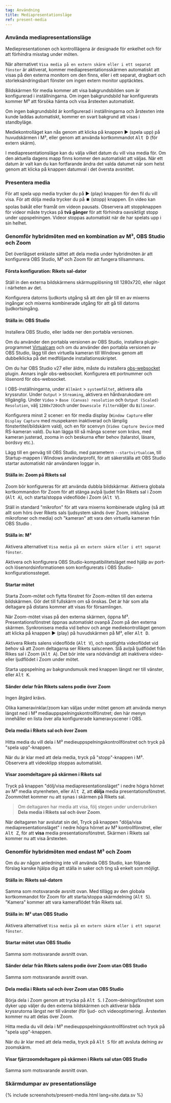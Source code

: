```yaml
---
tag: Användning
title: Mediapresentationsläge
ref: present-media
---
```


### Använda mediapresentationsläge

Mediepresentationen och kontrolllägena är designade för enkelhet och för att förhindra misstag under möten.

När alternativet `Visa media på en extern skärm eller i ett separat fönster` är aktiverat, kommer mediapresentationsskärmen automatiskt att visas på den externa monitorn om den finns, eller i ett separat, dragbart och storleksändringsbart fönster om ingen extern monitor upptäcktes.

Bildskärmen för media kommer att visa bakgrundsbilden som är konfigurerad i inställningarna. Om ingen bakgrundsbild har konfigurerats kommer M³ att försöka hämta och visa årstexten automatiskt.

Om ingen bakgrundsbild är konfigurerad i inställningarna och årstexten inte kunde laddas automatiskt, kommer en svart bakgrund att visas i standbyläge.

Mediekontrolläget kan nås genom att klicka på knappen ▶️ (spela upp) på huvudskärmen i M³, eller genom att använda kortkommandot <kbd>Alt D</kbd> (för extern skärm).

I mediapresentationsläge kan du välja vilket datum du vill visa media för. Om den aktuella dagens mapp finns kommer den automatiskt att väljas. När ett datum är valt kan du kan fortfarande ändra det valda datumet när som helst genom att klicka på knappen datumval i det översta avsnittet.

### Presentera media

För att spela upp media trycker du på ▶️ (play) knappen för den fil du vill visa. För att dölja media trycker du på ⏹️ (stopp) knappen. En video kan spolas bakåt eller framåt om videon pausats. Observera att stoppknappen för videor måste tryckas på **två gånger** för att förhindra oavsiktligt stopp under uppspelningen. Videor stoppas automatiskt när de har spelats upp i sin helhet.

### Genomför hybridmöten med en kombination av M³, OBS Studio och Zoom

Det överlägset enklaste sättet att dela media under hybridmöten är att konfigurera OBS Studio, M³ och Zoom för att fungera tillsammans.

#### Första konfiguration: Rikets sal-dator

Ställ in den externa bildskärmens skärmupplösning till 1280x720, eller något i närheten av det.

Konfigurera datorns ljudkorts utgång så att den går till en av mixerns ingångar och mixerns kombinerade utgång för att gå till datorns ljudkortsingång.

#### Ställa in: OBS Studio

Installera OBS Studio, eller ladda ner den portabla versionen.

Om du använder den portabla versionen av OBS Studio, installera plugin-programmet [Virtualcam](https://obsproject.com/forum/resources/obs-virtualcam.949/) och om du använder den portabla versionen av OBS Studio, lägg till den virtuella kameran till Windows genom att dubbelklicka på det medföljande installationsskriptet.

Om du har OBS Studio v27 eller äldre, måste du installera [obs-websocket](https://github.com/obsproject/obs-websocket) plugin. Annars ingår obs-websocket. Konfigurera ett portnummer och lösenord för obs-websocket.

I OBS-inställningarna, under `Allmänt` > `systemfältet`, aktivera alla kryssrutor. Under `Output` > `Streaming`, aktivera en hårdvarukodare om tillgänglig. Under `Video` > `Base (Canvas) resolution` och `Output (Scaled) Resolution`, välj `1280x720`och under `Downscale Filter`väljer du `Bilinear`.

Konfigurera minst 2 scener: en för media display (`Window Capture` eller `Display Capture` med muspekaren inaktiverad och lämplig fönstertitel/bildskärm vald), och en för scenvyn (`Video Capture Device` med RS-kameran vald). Du kan lägga till så många scener som krävs, med kameran justerad, zooma in och beskurna efter behov (talarstol, läsare, bordsvy etc.).

Lägg till en genväg till OBS Studio, med parametern `--startvirtualcam`, till Startup-mappen i Windows användarprofil, för att säkerställa att OBS Studio startar automatiskt när användaren loggar in.

#### Ställa in: Zoom på Rikets sal

Zoom bör konfigureras för att använda dubbla bildskärmar. Aktivera globala kortkommandon för Zoom för att stänga av/på ljudet från Rikets sal i Zoom (<kbd>Alt A</kbd>), och starta/stoppa videoflöde i Zoom (<kbd>Alt V</kbd>).

Ställ in standard "mikrofon" för att vara mixerns kombinerade utgång (så att allt som hörs över Rikets sals ljudsystem sänds över Zoom, inklusive mikrofoner och media) och "kameran" att vara den virtuella kameran från OBS Studio .

#### Ställa in: M³

Aktivera alternativet `Visa media på en extern skärm eller i ett separat fönster`.

Aktivera och konfigurera OBS Studio-kompatibilitetsläget med hjälp av port- och lösenordsinformationen som konfigurerats i OBS Studio-konfigurationssteget.

#### Startar mötet

Starta Zoom-mötet och flytta fönstret för Zoom-möten till den externa bildskärmen. Gör det till fullskärm om så önskas. Det är här som alla deltagare på distans kommer att visas för församlingen.

När Zoom-mötet visas på den externa skärmen, öppna M³. Presentationsfönstret öppnas automatiskt ovanpå Zoom på den externa skärmen. Synkronisera media vid behov och ange mediekontrolläget genom att klicka på knappen ▶️ (play) på huvudskärmen på M³, eller <kbd>Alt D</kbd>.

Aktivera Rikets salens videoflöde (<kbd>Alt V</kbd>), och spotlighta videoflödet vid behov så att Zoom deltagarna ser Rikets salscenen. Slå av/på ljudflödet från Rikes sal i Zoom (<kbd>Alt A</kbd>). Det bör inte vara nödvändigt att inaktivera video-eller ljudflödet i Zoom under mötet.

Starta uppspelning av bakgrundsmusik med knappen längst ner till vänster, eller <kbd>Alt K</kbd>.

#### Sänder delar från Rikets salens podie över Zoom

Ingen åtgärd krävs.

Olika kameravinklar/zoom kan väljas under mötet genom att använda menyn längst ned i M³ mediauppspelningskontrollfönstret; den här menyn innehåller en lista över alla konfigurerade kameravyscener i OBS.

#### Dela media i Rikets sal och över Zoom

Hitta media du vill dela i M³ medieuppspelningskontrollfönstret och tryck på "spela upp"-knappen.

När du är klar med att dela media, tryck på "stopp"-knappen i M³. Observera att videoklipp stoppas automatiskt.

#### Visar zoomdeltagare på skärmen i Rikets sal

Tryck på knappen "dölj/visa mediapresentationsläget" i nedre högra hörnet av M³ media styrenheten, eller <kbd>Alt Z</kbd>, att **dölja** media presentationsfönstret. Zoommötet kommer nu att synas i skärmen på Rikets sal.

> Om deltagaren har media att visa, följ stegen under underrubriken **Dela media i Rikets sal och över Zoom**.

När deltagaren har avslutat sin del, Tryck på knappen "dölja/visa mediapresentationsläget" i nedre högra hörnet av M³ kontrollfönstret, eller <kbd>Alt Z</kbd>, för att **visa** media presentationsfönstret. Skärmen i Rikets sal kommer nu att visa årstexten.

### Genomför hybridmöten med endast M³ och Zoom

Om du av någon anledning inte vill använda OBS Studio, kan följande förslag kanske hjälpa dig att ställa in saker och ting så enkelt som möjligt.

#### Ställa in: Rikets sal-datorn

Samma som motsvarande avsnitt ovan. Med tillägg av den globala kortkommandot för Zoom för att starta/stoppa skärmdelning (<kbd>Alt S</kbd>). "Kamera" kommer att vara kameraflödet från Rikets sal.

#### Ställa in: M³ utan OBS Studio

Aktivera alternativet `Visa media på en extern skärm eller i ett separat fönster`.

#### Startar mötet utan OBS Studio

Samma som motsvarande avsnitt ovan.

#### Sänder delar från Rikets salens podie över Zoom utan OBS Studio

Samma som motsvarande avsnitt ovan.

#### Dela media i Rikets sal och över Zoom utan OBS Studio

Börja dela i Zoom genom att trycka på <kbd>Alt S</kbd>. I Zoom-delningsfönstret som dyker upp väljer du den externa bildskärmen och aktiverar båda kryssrutorna längst ner till vänster (för ljud- och videooptimering). Årstexten kommer nu att delas över Zoom.

Hitta media du vill dela i M³ medieuppspelningskontrollfönstret och tryck på "spela upp"-knappen.

När du är klar med att dela media, tryck på <kbd>Alt S</kbd> för att avsluta delning av zoomskärm.

#### Visar fjärrzoomdeltagare på skärmen i Rikets sal utan OBS Studio

Samma som motsvarande avsnitt ovan.

### Skärmdumpar av presentationsläge

{% include screenshots/present-media.html lang=site.data.sv %}
